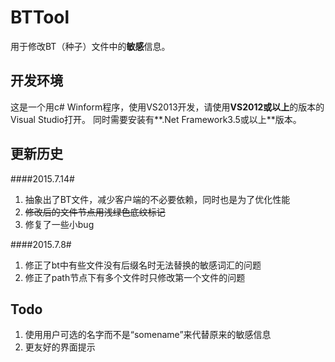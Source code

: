BTTool
===================


用于修改BT（种子）文件中的**敏感**信息。


开发环境
-------------

这是一个用c# Winform程序，使用VS2013开发，请使用**VS2012或以上**的版本的Visual Studio打开。
同时需要安装有**.Net Framework3.5或以上**版本。


更新历史
-------------------

####2015.7.14#
1. 抽象出了BT文件，减少客户端的不必要依赖，同时也是为了优化性能
2. ~~修改后的文件节点用浅绿色底纹标记~~
3. 修复了一些小bug


####2015.7.8#
1. 修正了bt中有些文件没有后缀名时无法替换的敏感词汇的问题
2. 修正了path节点下有多个文件时只修改第一个文件的问题


Todo
-------------------
1. 使用用户可选的名字而不是“somename”来代替原来的敏感信息
2.  更友好的界面提示
